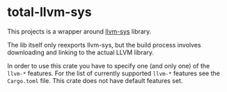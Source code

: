 total-llvm-sys
==============

This projects is a wrapper around [llvm-sys](https://crates.io/crates/llvm-sys) library.

The lib itself only reexports llvm-sys, but the build process involves downloading
and linking to the actual LLVM library.

In order to use this crate you have to specify one (and only one) of the `llvm-*`
features. For the list of currently supported `llvm-*` features
see the `Cargo.toml` file. This crate does not have default features set.
